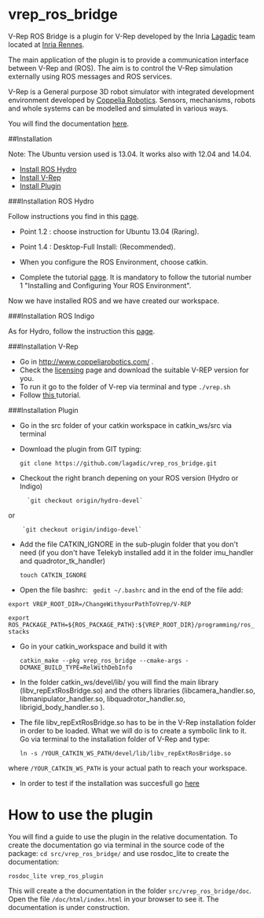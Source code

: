 # vrep_ros_bridge

V-Rep ROS Bridge is a plugin for V-Rep developed by the Inria
<a href="http://www.irisa.fr/lagadic" target="_parent">Lagadic</a> team located at <a href="http://www.inria.fr/rennes" target="_parent">Inria Rennes</a>.

The main application of the plugin is to provide a communication interface between V-Rep and (ROS). The aim is to control the V-Rep simulation externally using ROS messages and ROS services.

V-Rep is a General purpose 3D robot simulator with integrated development environment developed by <a href="http://www.coppeliarobotics.com/" target="_parent">Coppelia Robotics</a>. Sensors, mechanisms, robots and whole systems can be modelled and simulated in various ways.

You will find the documentation <a href="http://wiki.ros.org/vrep_ros_bridge?distro=hydro" target="_parent">here</a>.


##Installation 


Note: The Ubuntu version used is 13.04. It works also with 12.04 and 14.04.
* <a href="#instROS_sec" target="_parent"> Install ROS Hydro</a> 
* <a href="#instvrep_sec" target="_parent"> Install V-Rep</a>
* <a href="#instplug" target="_parent"> Install Plugin</a>



###Installation ROS Hydro 


Follow instructions you find in this <a href="http://wiki.ros.org/hydro/Installation/Ubuntu" target="_parent">page</a>.

* Point 1.2 : choose instruction for Ubuntu 13.04 (Raring).

* Point 1.4 : Desktop-Full Install: (Recommended).

* When you configure the ROS Environment, choose catkin.

* Complete the tutorial <a href="http://wiki.ros.org/ROS/Tutorials" target="_parent">page</a>. It is mandatory to follow the tutorial number 1 "Installing and Configuring Your ROS Environment".

Now we have installed ROS and we have created our workspace.

###Installation ROS Indigo


As for Hydro, follow the instruction this <a href="http://wiki.ros.org/indigo/Installation/Ubuntu" target="_parent">page</a>. 


###Installation V-Rep

* Go in <a href="http://www.coppeliarobotics.com/" target="_parent">http://www.coppeliarobotics.com/ </a>.
* Check the <a href="http://www.coppeliarobotics.com/helpFiles/en/licensing.htm" target="_parent">licensing</a> page and download the suitable V-REP version for you.
* To run it go to the folder of V-rep via terminal and type
`./vrep.sh`
* Follow <a href="http://www.coppeliarobotics.com/helpFiles/en/rosTutorial.htm" target="_parent"> this </a> tutorial.
</p>


###Installation Plugin 


* Go in the src folder of your catkin workspace in catkin_ws/src via terminal
* Download the plugin from GIT typing:

	`git clone https://github.com/lagadic/vrep_ros_bridge.git`

* Checkout the right branch depening on your ROS version (Hydro or Indigo)

        `git checkout origin/hydro-devel`
 or

        `git checkout origin/indigo-devel` 


* Add the file CATKIN_IGNORE in the sub-plugin folder that you don't need (if you don't have Telekyb installed add it in the folder imu_handler and quadrotor_tk_handler)

	`touch CATKIN_IGNORE`

* Open the file bashrc:
	` gedit ~/.bashrc`
and in the end of the file add:

`export VREP_ROOT_DIR=/ChangeWithyourPathToVrep/V-REP `

`export ROS_PACKAGE_PATH=${ROS_PACKAGE_PATH}:${VREP_ROOT_DIR}/programming/ros_stacks`
 

* Go in your catkin_workspace and build it with 

	`catkin_make --pkg vrep_ros_bridge --cmake-args -DCMAKE_BUILD_TYPE=RelWithDebInfo `

* In the folder catkin_ws/devel/lib/ you will find the main library (libv_repExtRosBridge.so) and the others libraries (libcamera_handler.so, libmanipulator_handler.so, libquadrotor_handler.so, librigid_body_handler.so ). 
* The file libv_repExtRosBridge.so has to be in the V-Rep installation folder in order to be loaded. What we will do is to create a symbolic link to it. Go via terminal to the installation folder of V-Rep and type:

	`ln -s /YOUR_CATKIN_WS_PATH/devel/lib/libv_repExtRosBridge.so`

where `/YOUR_CATKIN_WS_PATH` is your actual path to reach your workspace.

* In order to test if the installation was succesfull go  <a href="http://wiki.ros.org/vrep_ros_bridge#Installation_test" target="_parent"> here </a> 


# How to use the plugin

You will find a guide to use the plugin in the relative documentation. To create the documentation go via terminal in the source code of the package:
`cd src/vrep_ros_bridge/`
and use rosdoc_lite to create the documentation:

`rosdoc_lite vrep_ros_plugin`

This will create a the documentation in the folder `src/vrep_ros_bridge/doc`. Open the file `/doc/html/index.html` in your browser to see it. The documentation is under construction.
 
